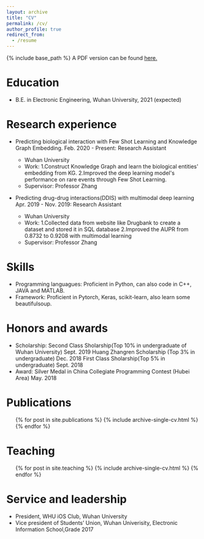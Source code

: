 ```yaml
---
layout: archive
title: "CV"
permalink: /cv/
author_profile: true
redirect_from:
  - /resume
---
```


{% include base_path %} A PDF version can be found [here.](https://yifandengwhu.github.io/files/CV_Yifan_Deng.pdf)

Education
======
* B.E. in Electronic Engineering, Wuhan University, 2021 (expected)

Research experience
======
* Predicting biological interaction with Few Shot Learning and Knowledge Graph Embedding. Feb. 2020 - Present: Research Assistant
  * Wuhan University
  * Work: 1.Construct Knowledge Graph and learn the biological entities' embedding from KG. 2.Improved the deep learning model's performance on rare events through Few Shot Learning.
  * Supervisor: Professor Zhang


* Predicting drug-drug interactions(DDIS) with multimodal deep learning Apr. 2019 - Nov. 2019: Research Assistant
  * Wuhan University
  * Work: 1.Collected data from website like Drugbank to create a dataset and stored it in SQL database 2.Improved the AUPR from 0.8732 to 0.9208 with multimodal learning
  * Supervisor: Professor Zhang

Skills
======
* Programming languagues:
 Proficient in Python, can also code in C++, JAVA and MATLAB. 
* Framework:
 Proficient in Pytorch, Keras, scikit-learn, also learn some beautifulsoup.

Honors and awards
======
* Scholarship:
  Second Class Sholarship(Top 10% in undergraduate of Wuhan University) Sept. 2019
  Huang Zhangren Scholarship (Top 3% in undergraduate) Dec. 2018
  First Class Sholarship(Top 5% in undergraduate) Sept. 2018
* Award:
  Silver Medal in China Collegiate Programming Contest (Hubei Area) May. 2018

Publications
======
  <ul>{% for post in site.publications %}
    {% include archive-single-cv.html %}
  {% endfor %}</ul>
  
<!-- Talks
======
  <ul>{% for post in site.talks %}
    {% include archive-single-talk-cv.html %}
  {% endfor %}</ul> -->
  
Teaching
======
  <ul>{% for post in site.teaching %}
    {% include archive-single-cv.html %}
  {% endfor %}</ul>
  
Service and leadership
======
* President, WHU iOS Club, Wuhan University
* Vice president of Students’ Union, Wuhan Univerisity, Electronic Information School,Grade 2017
